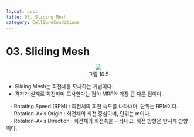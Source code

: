 ```yaml
---
layout: post
title: 03. Sliding Mesh
category: CellZoneConditions
---
```


# 03. Sliding Mesh

<p align='Center'>
    <img src="https:nextfoam.co.kr/baramManual/userguide/10.5.png"><br>
    그림 10.5
</p>

* Sliding Mesh는 회전체를 모사하는 기법이다.<br>
* 격자가 실제로 회전하며 모사한다는 점이 MRF와 가장 큰 다른 점이다.<br>

&ensp; - Rotating Speed (RPM) : 회전체의 회전 속도를 나타내며, 단위는 RPM이다.<br>
&ensp; - Rotation-Axis Origin : 회전체의 회전 중심이며, 단위는 m이다.<br>
&ensp; - Rotation-Axis Direction : 회전체의 회전축을 나타내고, 회전 방향은 반시계 방향이다.<br>